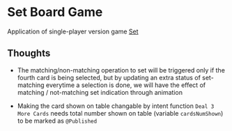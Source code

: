 #  Set Board Game

Application of single-player version game [Set](https://en.wikipedia.org/wiki/Set_(card_game))

## Thoughts

- The matching/non-matching operation to set will be triggered only if the fourth card is being selected, but by updating an extra status of set-matching everytime a selection is done, we will have the effect of matching / not-matching set indication through animation

- Making the card shown on table changable by intent function `Deal 3 More Cards` needs total number shown on table (variable `cardsNumShown`) to be marked as `@Published`
